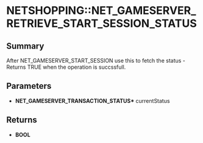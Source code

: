 # NETSHOPPING::NET_GAMESERVER_RETRIEVE_START_SESSION_STATUS

## Summary
After NET_GAMESERVER_START_SESSION use this to fetch the status - Returns TRUE when the operation is succssfull.

## Parameters
* **NET_GAMESERVER_TRANSACTION_STATUS\*** currentStatus

## Returns
* **BOOL**